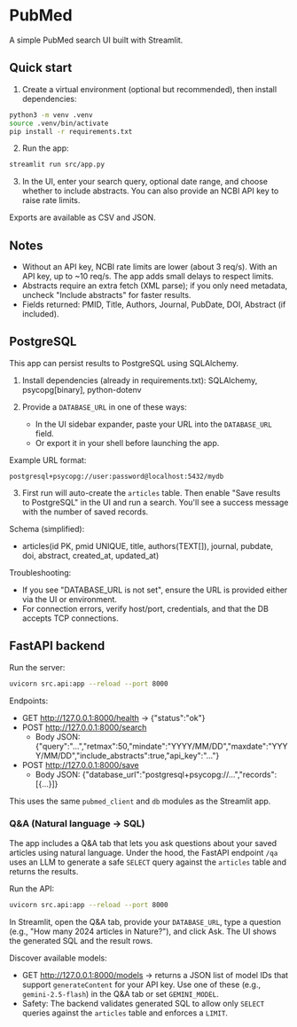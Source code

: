 # PubMed

A simple PubMed search UI built with Streamlit.

## Quick start

1) Create a virtual environment (optional but recommended), then install dependencies:

```bash
python3 -m venv .venv
source .venv/bin/activate
pip install -r requirements.txt
```

2) Run the app:

```bash
streamlit run src/app.py
```

3) In the UI, enter your search query, optional date range, and choose whether to include abstracts. You can also provide an NCBI API key to raise rate limits.

Exports are available as CSV and JSON.

## Notes

- Without an API key, NCBI rate limits are lower (about 3 req/s). With an API key, up to ~10 req/s. The app adds small delays to respect limits.
- Abstracts require an extra fetch (XML parse); if you only need metadata, uncheck "Include abstracts" for faster results.
- Fields returned: PMID, Title, Authors, Journal, PubDate, DOI, Abstract (if included).

## PostgreSQL 

This app can persist results to PostgreSQL using SQLAlchemy.

1) Install dependencies (already in requirements.txt): SQLAlchemy, psycopg[binary], python-dotenv

2) Provide a `DATABASE_URL` in one of these ways:
	- In the UI sidebar expander, paste your URL into the `DATABASE_URL` field.
	- Or export it in your shell before launching the app.

Example URL format:

```
postgresql+psycopg://user:password@localhost:5432/mydb
```

3) First run will auto-create the `articles` table. Then enable "Save results to PostgreSQL" in the UI and run a search. You'll see a success message with the number of saved records.

Schema (simplified):
- articles(id PK, pmid UNIQUE, title, authors(TEXT[]), journal, pubdate, doi, abstract, created_at, updated_at)

Troubleshooting:
- If you see "DATABASE_URL is not set", ensure the URL is provided either via the UI or environment.
- For connection errors, verify host/port, credentials, and that the DB accepts TCP connections.

## FastAPI backend

Run the server:

```bash
uvicorn src.api:app --reload --port 8000
```

Endpoints:
- GET http://127.0.0.1:8000/health → {"status":"ok"}
- POST http://127.0.0.1:8000/search
	- Body JSON: {"query":"...","retmax":50,"mindate":"YYYY/MM/DD","maxdate":"YYYY/MM/DD","include_abstracts":true,"api_key":"..."}
- POST http://127.0.0.1:8000/save
	- Body JSON: {"database_url":"postgresql+psycopg://...","records":[{...}]}

This uses the same `pubmed_client` and `db` modules as the Streamlit app.

### Q&A (Natural language → SQL)

The app includes a Q&A tab that lets you ask questions about your saved articles using natural language. Under the hood, the FastAPI endpoint `/qa` uses an LLM to generate a safe `SELECT` query against the `articles` table and returns the results.

Run the API:

```bash
uvicorn src.api:app --reload --port 8000
```

In Streamlit, open the Q&A tab, provide your `DATABASE_URL`, type a question (e.g., "How many 2024 articles in Nature?"), and click Ask. The UI shows the generated SQL and the result rows.


Discover available models:
- GET http://127.0.0.1:8000/models → returns a JSON list of model IDs that support `generateContent` for your API key. Use one of these (e.g., `gemini-2.5-flash`) in the Q&A tab or set `GEMINI_MODEL`.
- Safety: The backend validates generated SQL to allow only `SELECT` queries against the `articles` table and enforces a `LIMIT`.